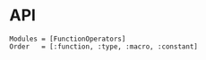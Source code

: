 # API 

```@autodocs
Modules = [FunctionOperators]
Order   = [:function, :type, :macro, :constant]
```
